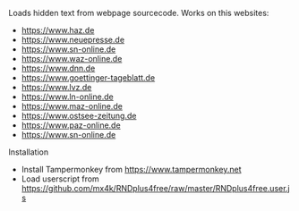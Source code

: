 Loads hidden text from webpage sourcecode.
Works on this websites:

- https://www.haz.de
- https://www.neuepresse.de
- https://www.sn-online.de
- https://www.waz-online.de
- https://www.dnn.de
- https://www.goettinger-tageblatt.de
- https://www.lvz.de
- https://www.ln-online.de
- https://www.maz-online.de
- https://www.ostsee-zeitung.de
- https://www.paz-online.de
- https://www.sn-online.de


Installation

- Install Tampermonkey from https://www.tampermonkey.net
- Load userscript from https://github.com/mx4k/RNDplus4free/raw/master/RNDplus4free.user.js
